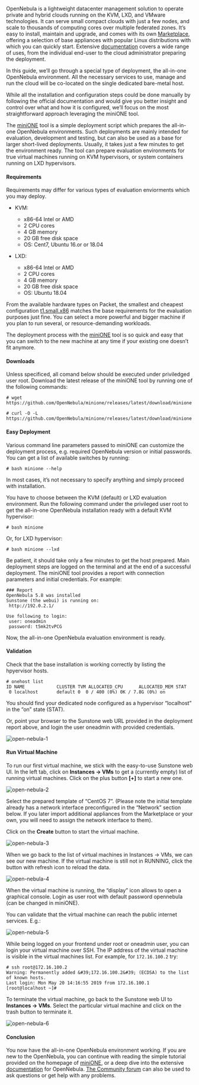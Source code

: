 <!-- <meta>
{
    "title":"OpenNebula miniONE",
    "description":"Deploying all the necessary services to use, manage & run on a single dedicated bare-metal host",
    "tag":["OpenNebula"],
    "seo-title": "OpenNebula miniONE - Packet Technical Guides",
    "seo-description": "deploy OpenNebula single-node environments",
    "og-title": "OpenNebula miniONE",
    "og-description":"Quickly deploy OpenNebula single-node environments"
}
</meta> -->

OpenNebula is a lightweight datacenter management solution to operate private and hybrid clouds running on the KVM, LXD, and VMware technologies. It can serve small compact clouds with just a few nodes, and scale to thousands of computing cores over multiple federated zones. It’s easy to install, maintain and upgrade, and comes with its own [Marketplace](https://marketplace.opennebula.systems/appliance), offering a selection of base appliances with popular Linux distributions with which you can quickly start. Extensive [documentation](http://docs.opennebula.org/5.10/) covers a wide range of uses, from the individual end-user to the cloud administrator preparing the deployment.

In this guide, we’ll go through a special type of deployment, the all-in-one OpenNebula environment. All the necessary services to use, manage and run the cloud will be co-located on the single dedicated bare-metal host.

While all the installation and configuration steps could be done manually by following the official documentation and would give you better insight and control over what and how it is configured, we’ll focus on the most straightforward approach leveraging the miniONE tool.

The [miniONE](https://github.com/OpenNebula/minione) tool is a simple deployment script which prepares the all-in-one OpenNebula environments. Such deployments are mainly intended for evaluation, development and testing, but can also be used as a base for larger short-lived deployments. Usually, it takes just a few minutes to get the environment ready. The tool can prepare evaluation environments for true virtual machines running on KVM hypervisors, or system containers running on LXD hypervisors.

#### Requirements
Requirements may differ for various types of evaluation enviorments which you may deploy.

* KVM:
    * x86-64 Intel or AMD
    * 2 CPU cores
    * 4 GB memory
    * 20 GB free disk space
    * OS: Cent7, Ubuntu 16.or or 18.04


* LXD:
    * x86-64 Intel or AMD
    * 2 CPU cores
    * 4 GB memory
    * 20 GB free disk space
    * OS: Ubuntu 18.04

From the available hardware types on Packet, the smallest and cheapest configuration [t1.small.x86](https://www.packet.com/cloud/servers/t1-small/) matches the base requirements for the evaluation purposes just fine. You can select a more powerful and bigger machine if you plan to run several, or resource-demanding workloads.

The deployment process with the [miniONE](https://github.com/OpenNebula/minione) tool is so quick and easy that you can switch to the new machine at any time if your existing one doesn’t fit anymore.

#### Downloads

Unless specificed, all comand below should be executed under priviledged user root. Download the latest release of the miniONE tool by running one of the following commands:

```
# wget https://github.com/OpenNebula/minione/releases/latest/download/minione
```
```
# curl -O -L https://github.com/OpenNebula/minione/releases/latest/download/minione
````

#### Easy Deployment

Various command line parameters passed to miniONE can customize the deployment
process, e.g. required OpenNebula version or initial passwords. You can get a list of available switches by running:

```
# bash minione --help
```

In most cases, it’s not necessary to specify anything and simply proceed with
installation.

You have to choose between the KVM (default) or LXD evaluation environment. Run the following command under the privileged user root to get the all-in-one OpenNebula installation ready with a default KVM hypervisor:

```
# bash minione
````

Or, for LXD hypervisor:

```
# bash minione --lxd
```

Be patient, it should take only a few minutes to get the host prepared. Main deployment
steps are logged on the terminal and at the end of a successful deployment. The miniONE tool provides a report with connection parameters and initial credentials. For example:

```
### Report
OpenNebula 5.8 was installed
Sunstone (the webui) is running on:
 http://192.0.2.1/

Use following to login:
 user: oneadmin
 password: t5mk2tvPCG
 ```

 Now, the all-in-one OpenNebula evaluation environment is ready.

 #### Validation
 Check that the base installation is working correctly by listing the hpyervisor hosts.

 ````
 # onehost list
 ID NAME            CLUSTER TVM ALLOCATED_CPU      ALLOCATED_MEM STAT
  0 localhost       default 0  0 / 400 (0%) 0K / 7.8G (0%) on
  ````

  You should find your dedicated node configured as a hypervisor “localhost” in the “on”
state (STAT).

Or, point your browser to the Sunstone web URL provided in the deployment report
above, and login the user oneadmin with provided credentials.


![open-nebula-1](/images/open-nebula/open-neb-01.png)


#### Run Virtual Machine

To run our first virtual machine, we stick with the easy-to-use Sunstone web UI.
In the left tab, click on **Instances → VMs** to get a (currently empty) list of running
virtual machines. Click on the plus button **[+]** to start a new one.


![open-nebula-2](/images/open-nebula/open-neb-02.png)

Select the prepared template of “CentOS 7”. (Please note the initial template already has a network interface preconfigured in the “Network” section below. If you later import additional appliances from the Marketplace or your own, you will need to assign the network interface to them).

Click on the **Create** button to start the virtual machine.

![open-nebula-3](/images/open-nebula/open-neb-03.png)

When we go back to the list of virtual machines in Instances → VMs, we can see our new machine. If the virtual machine is still not in RUNNING, click the button with refresh icon to reload the data.

![open-nebula-4](/images/open-nebula/open-neb-04.png)

When the virtual machine is running, the “display” icon allows to open a graphical console. Login as user root with default password opennebula (can be changed in miniONE).

You can validate that the virtual machine can reach the public internet services. E.g.:

![open-nebula-5](/images/open-nebula/open-neb-05.png)

While being logged on your frontend under root or oneadmin user, you can login your virtual machine over SSH. The IP address of the virtual machine is visible in the virtual machines list. For example, for `172.16.100.2` try:

````
# ssh root@172.16.100.2
Warning: Permanently added &#39;172.16.100.2&#39; (ECDSA) to the list of known hosts.
Last login: Mon May 20 14:16:55 2019 from 172.16.100.1
[root@localhost ~]#
````

To terminate the virtual machine, go back to the Sunstone web UI to **Instances → VMs**. Select the particular virtual machine and click on the trash button to terminate it.

![open-nebula-6](/images/open-nebula/open-neb-06.png)

#### Conclusion

You now have the all-in-one OpenNebula environment working. If you are new to the OpenNebula, you can continue with reading the simple tutorial provided on the homepage of [miniONE](https://github.com/OpenNebula/minione), or a deep dive into the extensive [documentation](http://docs.opennebula.org/5.10/) for OpenNebula. [The Community forum](https://forum.opennebula.org/) can also be used to ask questions or get help with any problems.